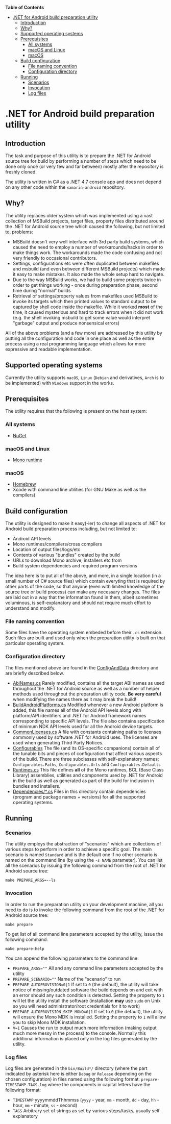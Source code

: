 <!-- markdown-toc start - Don't edit this section. Run M-x markdown-toc-refresh-toc -->
**Table of Contents**

- [.NET for Android build preparation utility](#xamarinandroid-build-preparation-utility)
    - [Introduction](#introduction)
    - [Why?](#why)
    - [Supported operating systems](#supported-operating-systems)
    - [Prerequisites](#prerequisites)
        - [All systems](#all-systems)
        - [macOS and Linux](#macos-and-linux)
        - [macOS](#macos)
    - [Build configuration](#build-configuration)
        - [File naming convention](#file-naming-convention)
        - [Configuration directory](#configuration-directory)
    - [Running](#running)
        - [Scenarios](#scenarios)
        - [Invocation](#invocation)
        - [Log files](#log-files)

<!-- markdown-toc end -->
# .NET for Android build preparation utility

## Introduction

The task and purpose of this utility is to prepare the .NET for Android source tree for build by 
performing a number of steps which need to be done only once (or very few and far between) mostly after
the repository is freshly cloned.

The utility is written in C# as a .NET 4.7 console app and does not depend on any other code within the
`xamarin-android` repository.

## Why?

The utility replaces older system which was implemented using a vast collection of MSBuild projects, 
target files, property files distributed around the .NET for Android source tree which caused the following,
but not limited to, problems:

  - MSBuild doesn't very well interface with 3rd party build systems, which caused the need to employ a number
    of workarounds/hacks in order to make things work. The workarounds made the code confusing and not very
	friendly to occasional contributors.
  - Settings, configurations etc were often duplicated between makefiles and msbuild (and even between different
    MSBuild projects) which made it easy to make mistakes. It also made the whole setup hard to navigate.
  - Due to the way MSBuild works, we had to build some projects twice in order to get things working - once during
    preparation phase, second time during "normal" builds
  - Retrieval of settings/property values from makefiles used MSBuild to invoke its targets which then printed
    values to standard output to be captured by shell code inside the makefile. While it worked **most** of the time,
	it caused mysterious and hard to track errors when it did not work (e.g. the shell invoking msbuild to get some 
	value would interpret "garbage" output and produce nonsensical errors)
  
All of the above problems (and a few more) are addressed by this utility by putting all the configuration and code in
one place as well as the entire process using a real programming language which allows for more expressive and readable
implementation.

## Supported operating systems

Currently the utility supports `macOS`, ``Linux`` (``Debian`` and derivatives, `Arch` is to be implemented) 
with `Windows` support in the works.

## Prerequisites

The utility requires that the following is present on the host system:

### All systems
  - [NuGet](https://www.nuget.org/downloads)

### macOS and Linux
  - [Mono runtime](https://www.mono-project.com/download/stable/)

### macOS
  - [Homebrew](https://brew.sh/)
  - Xcode with command line utilities (for GNU Make as well as the compilers)

## Build configuration

The utility is designed to make it easy(-ier) to change all aspects of .NET for Android build preparation process including,
but not limited to:

 - Android API levels
 - Mono runtimes/compilers/cross compilers
 - Location of output files/logs/etc
 - Contents of various "bundles" created by the build
 - URLs to download Mono archive, installers etc from
 - Build system dependencies and required program versions
 
The idea here is to put all of the above, and more, in a single location (in a small number of C# source files) which contain
everyting that is required by other parts of the code, so that anyone (even with limited knowledge of the source tree or build
process) can make any necessary changes. The files are laid out in a way that the information found in them, albeit sometimes 
voluminous, is self-explanatory and should not require much effort to understand and modify.

### File naming convention

Some files have the operating system embeded before their `.cs` extension. Such files are built and used only when the preparation
utility is built on that particular operating system.

### Configuration directory

The files mentioned above are found in the [ConfigAndData](xaprepare/ConfigAndData) directory and are briefly described below.

 - [AbiNames.cs](xaprepare/ConfigAndData/AbiNames.cs)
   Rarely modified, contains all the target ABI names as used throughout the .NET for Android source as well as a number of
   helper methods used throughout the preparation utility code. **Be very careful** when modifying the names there as it may
   break the build!
 - [BuildAndroidPlatforms.cs](xaprepare/ConfigAndData/BuildAndroidPlatforms.cs)
   Modified whenever a new Android platform is added, this file names all of the Android API levels along with platform/API
   identifiers and .NET for Android framework names corresponding to specific API levels. The file also contains specification
   of minimum NDK API levels used for all the Android device targets.
 - [CommonLicenses.cs](xaprepare/ConfigAndData/CommonLicenses.cs)
   A file with constants containing paths to licenses commonly used by software .NET for Android uses. The licenses are used
   when generating Third Party Notices.
 - [Configurables](xaprepare/ConfigAndData/Configurables.cs)
   The file (and its OS-specific companions) contain all of the tunable bits and pieces of configuration that affect various
   aspects of the build. There are three subclasses with self-explanatory names: `Configurables.Paths`, `Configurables.Urls` and 
   `Configurables.Defaults`
 - [Runtimes.cs](xaprepare/ConfigAndData/Runtimes.cs)
   This file defines **all** of the Mono runtimes, BCL (Base Class Library) assemblies, utilities and components used by
   .NET for Android in the build as well as generated as part of the build for inclusion in bundles and installers.
 - [Dependencies/*.cs](xaprepare/ConfigAndData/Dependencies)
   Files in this directory contain dependencies (program and package names + versions) for all the supported operating systems.

## Running

### Scenarios

The utility employs the abstraction of "scenarios" which are collections of various steps to perform in order to achieve a
specific goal. The main scenario is named `Standard` and is the default one if no other scenario is named on the command line 
(by using the `-s NAME` parameter). You can list all the scenarios by issuing the following command from the root of .NET for Android
source tree:

```
make PREPARE_ARGS=--ls
```

### Invocation

In order to run the preparation utility on your development machine, all you need to do is to invoke the following command from
the root of the .NET for Android source tree:

```
make prepare
```

To get list of all command line parameters accepted by the utility, issue the following command:

```
make prepare-help
```

You can append the following parameters to the command line:

 - `PREPARE_ARGS=""`
   All and any command line parameters accepted by the utility
 - `PREPARE_SCENARIO=""`
   Name of the "scenario" to run
 - `PREPARE_AUTOPROVISION=0|1`
   If set to `0` (the default), the utility will take notice of missing/outdated software the build depends on and exit with an error
   should any such condition is detected. Setting the property to `1` will let the utility install the software (installation **may** 
   use `sudo` on Unix so you will need administrator/root credentials for it to work)
 - `PREPARE_AUTOPROVISION_SKIP_MONO=0|1`
   If set to `0` (the default), the utility will ensure the Mono MDK is installed.
   Setting the property to `1` will allow you to skip Mono MDK installation.
 - `V=1`
   Causes the run to output much more information (making output much more messy in the process) to the console. Normally this additional
   information is placed only in the log files generated by the utility.

### Log files

Log files are generated in the `bin/Build*/` directory (where the part indicated by asterisk here is either `Debug` or `Release` depending
on the chosen configuration) in files named using the following format: `prepare-TIMESTAMP.TAGS.log` where the components in capital letters
have the following format:

  - `TIMESTAMP`
    yyyymmddThhmmss (``yyyy`` - year, `mm` - month, `dd` - day, `hh` - hour, `mm` - minute, `ss` - second)
  - `TAGS`
    Arbitrary set of strings as set by various steps/tasks, usually self-explanatory
